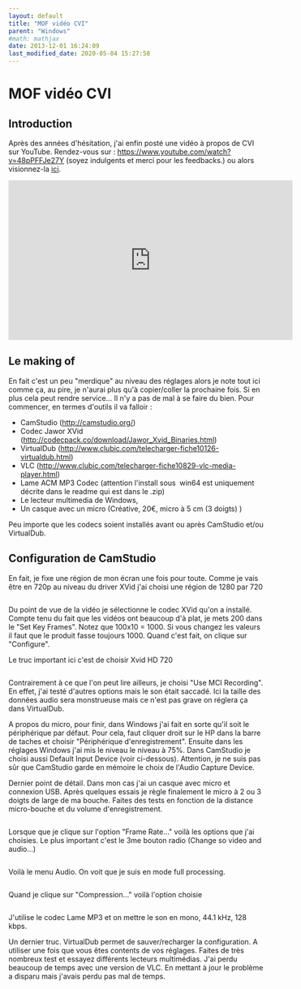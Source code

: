 ```yaml
---
layout: default
title: "MOF vidéo CVI"
parent: "Windows"
#math: mathjax
date: 2013-12-01 16:24:09
last_modified_date: 2020-05-04 15:27:58
---
```


# MOF vidéo CVI

## Introduction

Après des années d'hésitation, j'ai enfin posté une vidéo à propos de CVI sur YouTube. Rendez-vous sur : <https://www.youtube.com/watch?v=48pPFFJe27Y> (soyez indulgents et merci pour les feedbacks.) ou alors visionnez-la [ici](https://www.youtube.com/watch?v=48pPFFJe27Y).

<iframe width="560" height="315" src="https://www.youtube.com/embed/48pPFFJe27Y?si=xBxnwDFUUDZa7Xz2" title="YouTube video player" frameborder="0" allow="accelerometer; autoplay; clipboard-write; encrypted-media; gyroscope; picture-in-picture; web-share" referrerpolicy="strict-origin-when-cross-origin" allowfullscreen></iframe>




## Le making of

En fait c'est un peu "merdique" au niveau des réglages alors je note tout ici comme ça, au pire, je n'aurai plus qu'à copier/coller la prochaine fois. Si en plus cela peut rendre service... Il n'y a pas de mal à se faire du bien. Pour commencer, en termes d'outils il va falloir :

* CamStudio (<http://camstudio.org/>)
* Codec Jawor XVid (<http://codecpack.co/download/Jawor_Xvid_Binaries.html>)
* VirtualDub (<http://www.clubic.com/telecharger-fiche10126-virtualdub.html>)
* VLC (<http://www.clubic.com/telecharger-fiche10829-vlc-media-player.html>)
* Lame ACM MP3 Codec (attention l'install sous  win64 est uniquement décrite dans le readme qui est dans le .zip)
* Le lecteur multimedia de Windows,
* Un casque avec un micro (Créative, 20€, micro à 5 cm (3 doigts) )

Peu importe que les codecs soient installés avant ou après CamStudio et/ou VirtualDub.




## Configuration de CamStudio

En fait, je fixe une région de mon écran une fois pour toute. Comme je vais être en 720p au niveau du driver XVid j'ai choisi une région de 1280 par 720

<div align="center">
<img src="./assets/camstudio-region.webp" alt="" loading="lazy"/>
</div>

<div align="center">
<img src="./assets/camstudio-vdeo1.webp" alt="" loading="lazy"/>
</div>


Du point de vue de la vidéo je sélectionne le codec XVid qu'on a installé. Compte tenu du fait que les vidéos ont beaucoup d'à plat, je mets 200 dans le "Set Key Frames". Notez que 100x10 = 1000. Si vous changez les valeurs il faut que le produit fasse toujours 1000. Quand c'est fait, on clique sur "Configure".

Le truc important ici c'est de choisir Xvid HD 720

<div align="center">
<img src="./assets/camstudio-vdeo2.webp" alt="" loading="lazy"/>
</div>


Contrairement à ce que l'on peut lire ailleurs, je choisi "Use MCI Recording". En effet, j'ai testé d'autres options mais le son était saccadé. Ici la taille des données audio sera monstrueuse mais ce n'est pas grave on réglera ça dans VirtualDub.

A propos du micro, pour finir, dans Windows j'ai fait en sorte qu'il soit le périphérique par défaut. Pour cela, faut cliquer droit sur le HP dans la barre de taches et choisir "Périphérique d'enregistrement". Ensuite dans les réglages Windows j'ai mis le niveau le niveau à 75%. Dans CamStudio je choisi aussi Default Input Device (voir ci-dessous). Attention, je ne suis pas sûr que CamStudio garde en mémoire le choix de l'Audio Capture Device.

Dernier point de détail. Dans mon cas j'ai un casque avec micro et connexion USB. Après quelques essais je règle finalement le micro à 2 ou 3 doigts de large de ma bouche. Faites des tests en fonction de la distance micro-bouche et du volume d'enregistrement.

<div align="center">
<img src="./assets/Virtualdub-video1.webp" alt="" loading="lazy"/>
</div>


Lorsque que je clique sur l'option "Frame Rate..." voilà les options que j'ai choisies. Le plus important c'est le 3me bouton radio (Change so video and audio...)

<div align="center">
<img src="./assets/Virtualdub-video2.webp" alt="" loading="lazy"/>
</div>


Voilà le menu Audio. On voit que je suis en mode full processing.

<div align="center">
<img src="./assets/Virtualdub-audio1.webp" alt="" loading="lazy"/>
</div>


Quand je clique sur "Compression..." voilà l'option choisie

<div align="center">
<img src="./assets/Virtualdub-audio2.webp" alt="" loading="lazy"/>
</div>


J'utilise le codec Lame MP3 et on mettre le son en mono, 44.1 kHz, 128 kbps.

Un dernier truc. VirtualDub permet de sauver/recharger la configuration. A utiliser une fois que vous êtes contents de vos réglages. Faites de très nombreux test et essayez différents lecteurs multimédias. J'ai perdu beaucoup de temps avec une version de VLC. En mettant à jour le problème a disparu mais j'avais perdu pas mal de temps.

<div align="center">
<img src="./assets/Virtualdub-config1.webp" alt="" loading="lazy"/>
</div>
